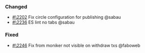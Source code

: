 ### Changed

- [#\2202](https://github.com/cosmos/voyager/pull/2202) Fix circle configuration for publishing @sabau
- [#\2236](https://github.com/cosmos/voyager/pull/2236) ES lint no tabs @sabau

### Fixed

- [#\2246](https://github.com/cosmos/voyager/issues/2246) Fix from moniker not visible on withdraw txs @faboweb